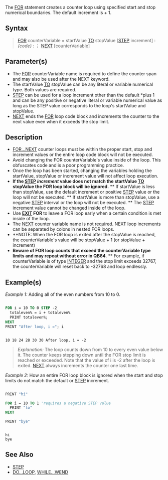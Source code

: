 The [FOR](FOR) statement creates a counter loop using specified start and stop numerical boundaries. The default increment is + 1.


## Syntax
 
>  [FOR](FOR) counterVariable = startValue [TO](TO) stopValue [[STEP](STEP) increment]
> : *{code}*
> : ⋮
>  [NEXT](NEXT) [counterVariable]


## Parameter(s)

* The [FOR](FOR) counterVariable name is required to define the counter span and may also be used after the NEXT keyword.
* The startValue [TO](TO) stopValue can be any literal or variable numerical type. Both values are  required.
* [STEP](STEP) can be used for a loop increment other than the default *plus 1 and can be any positive or negative literal or variable numerical value as long as the STEP value corresponds to the loop's startValue and stopValue.
* [NEXT](NEXT) ends the [FOR](FOR) loop code block and increments the counter to the next value even when it exceeds the stop limit. 


## Description

* [FOR...NEXT](FOR...NEXT) counter loops must be within the proper start, stop and increment values or the entire loop code block will not be executed. 
* Avoid changing the FOR counterVariable's value inside of the loop. This obfuscates code and is a poor programming practice.
* Once the loop has been started, changing the variables holding the startValue, stopValue or increment value will not affect loop execution.
* **If the [STEP](STEP) *increment* value does not match the startValue [TO](TO) stopValue the FOR loop block will be ignored.**
** If startValue is less than stopValue, use the default increment or positive [STEP](STEP) value or the loop will not be executed.
** If startValue is more than stopValue, use a negative [STEP](STEP) interval or the loop will not be executed.
** The [STEP](STEP) increment value cannot be changed inside of the loop.
* Use **[EXIT](EXIT) FOR** to leave a FOR loop early when a certain condition is met inside of the loop.
* The [NEXT](NEXT) counter variable name is not required. NEXT loop increments can be separated by colons in nested FOR loops. 
* **NOTE: When the FOR loop is exited after the stopValue is reached, the counterVariable's value will be stopValue + 1 (or stopValue + increment)
* **Beware of FOR loop counts that exceed the counterVariable type limits and may repeat without error in QB64.**
** For example, if counterVariable is of type [INTEGER](INTEGER) and the stop limit exceeds 32767, the counterVariable will reset back to -32768 and loop endlessly.


## Example(s)

*Example 1:* Adding all of the even numbers from 10 to 0.

```vb

FOR i = 10 TO 0 STEP -2
  totaleven% = i + totaleven%
  PRINT totaleven%;
NEXT
PRINT "After loop, i ="; i 

```

```text

10 18 24 28 30 30 After loop, i = -2

```

> *Explanation:* The loop counts down from 10 to every even value below it. The counter keeps stepping down until the FOR stop limit is reached or exceeded. Note that the value of i is -2 after the loop is exited. [NEXT](NEXT) always increments the counter one last time.


*Example 2:* How an entire FOR loop block is ignored when the start and stop limits do not match the default or [STEP](STEP) increment.

```vb

PRINT "hi"

FOR i = 10 TO 1 'requires a negative STEP value
  PRINT "lo"
NEXT

PRINT "bye"

```

```text

hi
bye 
```



<!-- removed redundant example as Example 2 above shows exactly the same technique
*See Example:* 
* [http://qb64.net/wiki/index.php?title=Controller_Devices#Example Example that shows how ignoring bad FOR loops can work to a program's advantage without errors.] -->


## See Also

* [STEP](STEP) 
* [DO...LOOP](DO...LOOP), [WHILE...WEND](WHILE...WEND)




